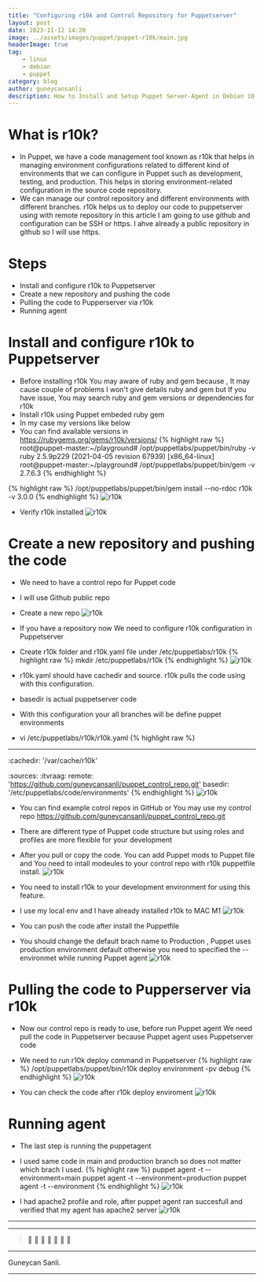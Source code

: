 ```yaml
---
title: "Configuring r10k and Control Repository for Puppetserver"
layout: post
date: 2023-11-12 14:20
image: ../assets/images/puppet/puppet-r10k/main.jpg
headerImage: true
tag:
    - linux
    - debian
    - puppet
category: blog
author: guneycansanli
description: How to Install and Setup Puppet Server-Agent in Debian 10(Buster)
---
```


# What is r10k?

- In Puppet, we have a code management tool known as r10k that helps in managing environment configurations related to different kind of environments that we can configure in Puppet such as development, testing, and production. This helps in storing environment-related configuration in the source code repository.
- We can manage our control repository and different environments with different branches. r10k helps us to deploy our code to puppetserver using with remote repository in this article I am going to use github and configuration can be SSH or https. I ahve already a public repository in github so I will use https.

# Steps

- Install and configure r10k to Puppetserver
- Create a new repository and pushing the code 
- Pulling the code to Pupperserver via r10k  
- Running agent

# Install and configure r10k to Puppetserver

- Before installing r10k You may aware of ruby and gem because , It may cause couple of problems I won't give details ruby and gem but If you have issue, You may search ruby and gem versions or dependencies for r10k
- Install r10k using Puppet embeded ruby gem 
- In my case my versions like below
- You can find available versions in https://rubygems.org/gems/r10k/versions/ 
{% highlight raw %}
root@puppet-master:~/playground# /opt/puppetlabs/puppet/bin/ruby -v
ruby 2.5.9p229 (2021-04-05 revision 67939) [x86_64-linux]
root@puppet-master:~/playground# /opt/puppetlabs/puppet/bin/gem -v
2.7.6.3
{% endhighlight %}

{% highlight raw %}
/opt/puppetlabs/puppet/bin/gem install --no-rdoc r10k -v 3.0.0
{% endhighlight %}
![r10k][1]

- Verify r10k installed
![r10k][2]

# Create a new repository and pushing the code 

- We need to have a control repo for Puppet code 
- I will use Github public repo
- Create a new repo 
![r10k][3]

- If you have a repository now We need to configure r10k configuration in Puppetserver
- Create r10k folder and r10k.yaml file under /etc/puppetlabs/r10k
{% highlight raw %}
mkdir /etc/puppetlabs/r10k
{% endhighlight %}
![r10k][4]

- r10k.yaml should have cachedir and source. r10k pulls the code using with this configuration.
- basedir is actual puppetserver code
- With this configuration your all branches will be define puppet environments
- vi /etc/puppetlabs/r10k/r10k.yaml
{% highlight raw %}
 ---
 :cachedir: '/var/cache/r10k'

 :sources:
         :itvraag:
                 remote: 'https://github.com/guneycansanli/puppet_control_repo.git'
                 basedir: '/etc/puppetlabs/code/environments'
{% endhighlight %}
![r10k][5]

- You can find example cotrol repos in GitHub or You may use my control repo https://github.com/guneycansanli/puppet_control_repo.git
- There are different type of Puppet code structure but using roles and profiles are more flexible for your development
- After you pull or copy the code. You can add Puppet mods to Puppet file and You need to intall modeules to your control repo with r10k puppetfile install.
![r10k][6]

- You need to install r10k to your development environment for using this feature.
- I use my local env and I have already installed r10k to MAC M1 
![r10k][7]

- You can push the code after install the Puppetfile
- You should change the default brach name to Production , Puppet uses production environment default otherwise you need to specified the --environmet while running Puppet agent
![r10k][8]


# Pulling the code to Pupperserver via r10k  

- Now our control repo is ready to use, before run Puppet agent We need pull the code in Puppetserver because Puppet agent uses Puppetserver code
- We need to run r10k deploy command in Puppetserver
{% highlight raw %}
/opt/puppetlabs/puppet/bin/r10k deploy environment -pv debug 
{% endhighlight %}
![r10k][9]

- You can check the code after r10k deploy enviroment
![r10k][10]


# Running agent

- The last step is running the puppetagent 
- I used same code in main and production branch so does not matter which brach I used.
{% highlight raw %}
puppet agent -t --environment=main
puppet agent -t --environment=production
puppet agent -t --environment
{% endhighlight %}
![r10k][11]

- I had apache2 profile and role, after puppet agent ran succesfull and verified that my agent has apache2 server
![r10k][12]

---
---

> :metal: :metal: :metal: :metal: :metal: :metal: :metal:

---

Guneycan Sanli.

---

[1]: ../assets/images/puppet/puppet-r10k/puppet-r10k-3.jpg
[2]: ../assets/images/puppet/puppet-r10k/puppet-r10k-4.jpg
[3]: ../assets/images/puppet/puppet-r10k/puppet-r10k-1.jpg
[4]: ../assets/images/puppet/puppet-r10k/puppet-r10k-2.jpg
[5]: ../assets/images/puppet/puppet-r10k/puppet-r10k-8.jpg
[6]: ../assets/images/puppet/puppet-r10k/puppet-r10k-9.jpg
[7]: ../assets/images/puppet/puppet-r10k/puppet-r10k-10.jpg
[8]: ../assets/images/puppet/puppet-r10k/puppet-r10k-11.jpg
[9]: ../assets/images/puppet/puppet-r10k/puppet-r10k-12.jpg
[10]: ../assets/images/puppet/puppet-r10k/puppet-r10k-13.jpg
[11]: ../assets/images/puppet/puppet-r10k/puppet-r10k-14.jpg
[12]: ../assets/images/puppet/puppet-r10k/puppet-r10k-15.jpg